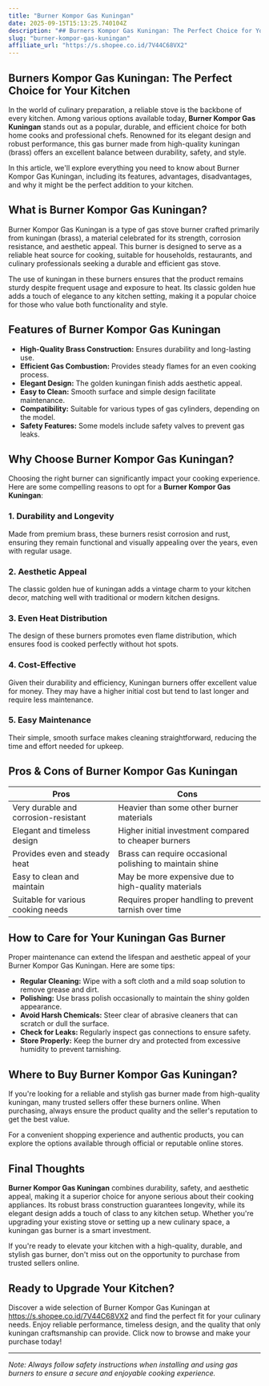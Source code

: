 ```yaml
---
title: "Burner Kompor Gas Kuningan"
date: 2025-09-15T15:13:25.740104Z
description: "## Burners Kompor Gas Kuningan: The Perfect Choice for Your Kitchen..."
slug: "burner-kompor-gas-kuningan"
affiliate_url: "https://s.shopee.co.id/7V44C68VX2"
---
```

## Burners Kompor Gas Kuningan: The Perfect Choice for Your Kitchen

In the world of culinary preparation, a reliable stove is the backbone of every kitchen. Among various options available today, **Burner Kompor Gas Kuningan** stands out as a popular, durable, and efficient choice for both home cooks and professional chefs. Renowned for its elegant design and robust performance, this gas burner made from high-quality kuningan (brass) offers an excellent balance between durability, safety, and style.

In this article, we'll explore everything you need to know about Burner Kompor Gas Kuningan, including its features, advantages, disadvantages, and why it might be the perfect addition to your kitchen.

## What is Burner Kompor Gas Kuningan?

Burner Kompor Gas Kuningan is a type of gas stove burner crafted primarily from kuningan (brass), a material celebrated for its strength, corrosion resistance, and aesthetic appeal. This burner is designed to serve as a reliable heat source for cooking, suitable for households, restaurants, and culinary professionals seeking a durable and efficient gas stove.

The use of kuningan in these burners ensures that the product remains sturdy despite frequent usage and exposure to heat. Its classic golden hue adds a touch of elegance to any kitchen setting, making it a popular choice for those who value both functionality and style.

## Features of Burner Kompor Gas Kuningan

- **High-Quality Brass Construction:** Ensures durability and long-lasting use.
- **Efficient Gas Combustion:** Provides steady flames for an even cooking process.
- **Elegant Design:** The golden kuningan finish adds aesthetic appeal.
- **Easy to Clean:** Smooth surface and simple design facilitate maintenance.
- **Compatibility:** Suitable for various types of gas cylinders, depending on the model.
- **Safety Features:** Some models include safety valves to prevent gas leaks.

## Why Choose Burner Kompor Gas Kuningan?

Choosing the right burner can significantly impact your cooking experience. Here are some compelling reasons to opt for a **Burner Kompor Gas Kuningan**:

### 1. Durability and Longevity

Made from premium brass, these burners resist corrosion and rust, ensuring they remain functional and visually appealing over the years, even with regular usage.

### 2. Aesthetic Appeal

The classic golden hue of kuningan adds a vintage charm to your kitchen decor, matching well with traditional or modern kitchen designs.

### 3. Even Heat Distribution

The design of these burners promotes even flame distribution, which ensures food is cooked perfectly without hot spots.

### 4. Cost-Effective

Given their durability and efficiency, Kuningan burners offer excellent value for money. They may have a higher initial cost but tend to last longer and require less maintenance.

### 5. Easy Maintenance

Their simple, smooth surface makes cleaning straightforward, reducing the time and effort needed for upkeep.

## Pros & Cons of Burner Kompor Gas Kuningan

| Pros                                            | Cons                                               |
|-------------------------------------------------|----------------------------------------------------|
| Very durable and corrosion-resistant          | Heavier than some other burner materials          |
| Elegant and timeless design                    | Higher initial investment compared to cheaper burners |
| Provides even and steady heat                  | Brass can require occasional polishing to maintain shine |
| Easy to clean and maintain                     | May be more expensive due to high-quality materials |
| Suitable for various cooking needs             | Requires proper handling to prevent tarnish over time |

## How to Care for Your Kuningan Gas Burner

Proper maintenance can extend the lifespan and aesthetic appeal of your Burner Kompor Gas Kuningan. Here are some tips:

- **Regular Cleaning:** Wipe with a soft cloth and a mild soap solution to remove grease and dirt.
- **Polishing:** Use brass polish occasionally to maintain the shiny golden appearance.
- **Avoid Harsh Chemicals:** Steer clear of abrasive cleaners that can scratch or dull the surface.
- **Check for Leaks:** Regularly inspect gas connections to ensure safety.
- **Store Properly:** Keep the burner dry and protected from excessive humidity to prevent tarnishing.

## Where to Buy Burner Kompor Gas Kuningan?

If you're looking for a reliable and stylish gas burner made from high-quality kuningan, many trusted sellers offer these burners online. When purchasing, always ensure the product quality and the seller's reputation to get the best value.

For a convenient shopping experience and authentic products, you can explore the options available through official or reputable online stores.

## Final Thoughts

**Burner Kompor Gas Kuningan** combines durability, safety, and aesthetic appeal, making it a superior choice for anyone serious about their cooking appliances. Its robust brass construction guarantees longevity, while its elegant design adds a touch of class to any kitchen setup. Whether you're upgrading your existing stove or setting up a new culinary space, a kuningan gas burner is a smart investment.

If you're ready to elevate your kitchen with a high-quality, durable, and stylish gas burner, don't miss out on the opportunity to purchase from trusted sellers online.

## Ready to Upgrade Your Kitchen?

Discover a wide selection of Burner Kompor Gas Kuningan at https://s.shopee.co.id/7V44C68VX2 and find the perfect fit for your culinary needs. Enjoy reliable performance, timeless design, and the quality that only kuningan craftsmanship can provide. Click now to browse and make your purchase today!

---

*Note: Always follow safety instructions when installing and using gas burners to ensure a secure and enjoyable cooking experience.*